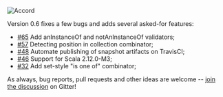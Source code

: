 ![Accord](https://raw.githubusercontent.com/wix/accord/master/assets/accord-logo-light.png?raw=1)

Version 0.6 fixes a few bugs and adds several asked-for features:

* [#65](https://github.com/wix/accord/issues/65) Add anInstanceOf and notAnInstanceOf validators;
* [#57](https://github.com/wix/accord/issues/57) Detecting position in collection combinator;
* [#48](https://github.com/wix/accord/issues/48) Automate publishing of snapshot artifacts on TravisCI;
* [#46](https://github.com/wix/accord/issues/46) Support for Scala 2.12.0-M3;
* [#32](https://github.com/wix/accord/issues/32) Add set-style "is one of" combinator;

As always, bug reports, pull requests and other ideas are welcome -- [join the discussion](https://gitter.im/wix/accord?utm_source=share-link&utm_medium=link&utm_campaign=share-link) on Gitter!

